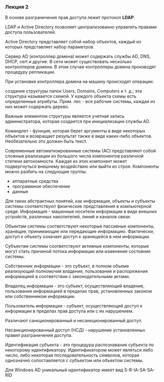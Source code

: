 ### Лекция 2

В основе разграничения прав доступа лежит протокол **LDAP**.

LDAP и Active Directory позволяет централизованно управлять правами доступа пользователей.

Active Directory представляет собой набор объектов, каждый из которых представляет набор параметров. 

Сервер AD (контроллер домена) может содержать службы AD, DNS, DHCP, cert и другие. В сети может существовать несколько контроллеров домена. В этом случае контроллеры домена производят процедуру репликации.

При установке контроллера домена на машину происходят операции:

создание структуры папок Users, Domains, Computers и т. д.; эта структура называется схемой. У каждого объекта схемы есть определенные атрибуты. Прим. лес - все рабочие системы, каждая из них может содержать дерево.

Важным элементом структуры является учетная запись администратора, которая создается при инициализации службы AD. 

Командлет - функция, которая берет аргументы в виде некоторых объектов и возвращает результат также в виде каких-либо объектов. Необязательно это должен быть текст.

Современные автоматизированные системы (АС) представляют собой сложные реализации из большого числа компонентов различной степени автономности. Каждая из этих компонент может подвергнуться внешнему воздействию или выйти из строя. Компоненты можно разбить на следующие группы:

- аппаратные средства
- программное обеспечение
- данные

Для таких абстрактных понятий, как информация, объекты и субъекты системы соответствуют физические представления в компьютерной среде. Информация - машинные носители информации в виде внешних устройств, различных накопителей, линий и каналов связи.

Объектам системы соответствуют некоторые пассивные компоненты, хранящие, принимающие или передающие информацию. Фактически, доступ к объекту означает доступ к хранящейся в нем информации.

Субъектам системы соответствуют активные компоненты, которые могут стать причиной потока информации или изменения состояния системы.

Собственник информации - это субъект, в полном объеме реализующий полномочия владения, пользования и распоряжения информацией в соответствии с законодательными актами.

Владелец информации - это субъект, осуществляющий владение, пользование информацией в пределах прав, установленных законом или собственником информации.

Пользователь информации - субъект, осуществляющий доступ к информации в пределах прав доступа или с их нарушением.

Различают санкционированный и несанкционированный доступ.

Несанкционированный доступ (НСД) - нарушение установленных правил разграничения доступа.

Идентификация субъекта - это процедура распознавания субъекта по некоторому идентификатору. Идентификатором может являться либо число, либо некоторая последовательность символов, которая однозначно сопоставляется с субъектом или объектом системы.

Для Windows AD уникальный идентификатор имеет вид S-R-IA-SA-SA-RID